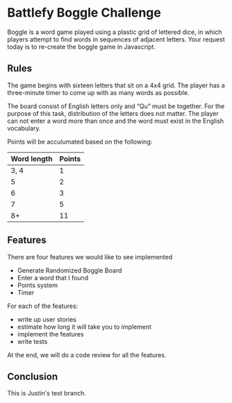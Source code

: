 # Battlefy Boggle Challenge

Boggle is a word game played using a plastic grid of lettered dice, in which players attempt to find words in sequences of adjacent letters. Your request today is to re-create the boggle game in Javascript.


## Rules

The game begins with sixteen letters that sit on a 4x4 grid. The player has a three-minute timer to come up with as many words as possible.

The board consist of English letters only and “Qu” must be together. For the purpose of this task, distribution of the letters does not matter. The player can not enter a word more than once and the word must exist in the English vocabulary. 

Points will be acculumated based on the following:


| Word length    | Points
|----------------|--------
| 3, 4           | 1
| 5              | 2
| 6              | 3
| 7              | 5
| 8+             | 11


## Features

There are four features we would like to see implemented
* Generate Randomized Boggle Board
* Enter a word that I found
* Points system
* Timer

For each of the features: 
* write up user stories
* estimate how long it will take you to implement
* implement the features
* write tests

At the end, we will do a code review for all the features.

## Conclusion

This is Justin's test branch.
